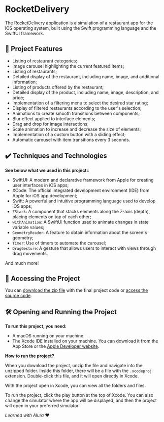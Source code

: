 # RocketDelivery

The RocketDelivery application is a simulation of a restaurant app for the iOS operating system, built using the Swift programming language and the SwiftUI framework.

## 🔨 Project Features

- Listing of restaurant categories;
- Image carousel highlighting the current featured items;
- Listing of restaurants;
- Detailed display of the restaurant, including name, image, and additional information;
- Listing of products offered by the restaurant;
- Detailed display of the product, including name, image, description, and price;
- Implementation of a filtering menu to select the desired star rating;
- Display of filtered restaurants according to the user's selection;
- Animations to create smooth transitions between components;
- Blur effect applied to interface elements;
- Drag and drop for image interactions;
- Scale animation to increase and decrease the size of elements;
- Implementation of a custom button with a sliding effect;
- Automatic carousel with item transitions every 3 seconds.

## ✔️ Techniques and Technologies

**See below what we used in this project:**:
- SwiftUI: A modern and declarative framework from Apple for creating user interfaces in iOS apps;
- XCode: The official integrated development environment (IDE) from Apple for iOS app development;
- Swift: A powerful and intuitive programming language used to develop iOS apps;
- `ZStack`: A component that stacks elements along the Z-axis (depth), placing elements on top of each other;
- `withAnimation`: A SwiftUI function used to animate changes in state variable values;
- `GeometryReader`: A feature to obtain information about the screen's geometry;
- `Timer`: Use of timers to automate the carousel;
- `DragGesture`: A gesture that allows users to interact with views through drag movements.

And much more!
 
## 📁 Accessing the Project

You can [download the zip file](https://github.com/rhuancoder/rocket-delivery-app/archive/refs/heads/main.zip) with the final project code or [access the source code](https://github.com/rhuancoder/rocket-delivery-app).

## 🛠️ Opening and Running the Project

**To run this project, you need:**

- A macOS running on your machine.
- The Xcode IDE installed on your machine. You can download it from the App Store or the [Apple Developer website](https://developer.apple.com/download/all/).

**How to run the project?**

When you download the project, unzip the file and navigate into the unzipped folder. Inside this folder, there will be a file with the `.xcodeproj` extension. Double-click this file, and it will open directly in Xcode.

With the project open in Xcode, you can view all the folders and files.

To run the project, click the play button at the top of Xcode. You can also change the simulator where the app will be displayed, and then the project will open in your preferred simulator.




*Learned with Alura* ❤️
